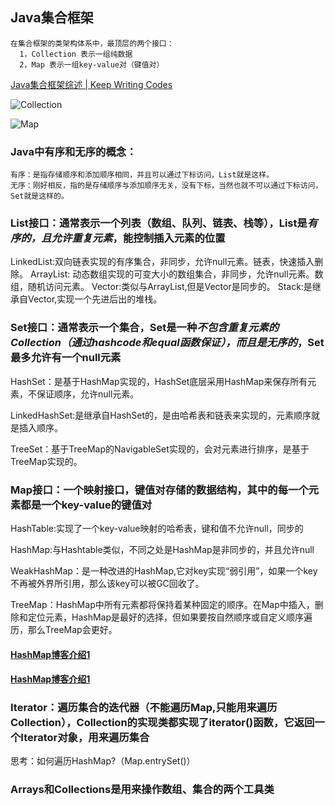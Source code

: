 ## Java集合框架
	在集合框架的类架构体系中，最顶层的两个接口：
	  1，Collection 表示一组纯数据
	  2，Map 表示一组key-value对（键值对）
[Java集合框架综述 \| Keep Writing Codes](http://liujiacai.net/blog/2015/09/01/java-collection-overview/)

![Collection](https://img.alicdn.com/imgextra/i4/581166664/TB21HYoeVXXXXaLXXXXXXXXXXXX_!!581166664.jpeg)

![Map](https://img.alicdn.com/imgextra/i4/581166664/TB2JzW7eVXXXXbRXpXXXXXXXXXX_!!581166664.jpg)

### Java中有序和无序的概念：
	有序：是指存储顺序和添加顺序相同，并且可以通过下标访问，List就是这样。
	无序：刚好相反，指的是存储顺序与添加顺序无关，没有下标，当然也就不可以通过下标访问，Set就是这样的。

### List接口：通常表示一个列表（数组、队列、链表、栈等），List是*有序的，且允许重复元素*，能控制插入元素的位置
  LinkedList:双向链表实现的有序集合，非同步，允许null元素。链表，快速插入删除。
  ArrayList: 动态数组实现的可变大小的数组集合，非同步，允许null元素。数组，随机访问元素。
  Vector:类似与ArrayList,但是Vector是同步的。
  Stack:是继承自Vector,实现一个先进后出的堆栈。

### Set接口：通常表示一个集合，Set是一种*不包含重复元素的Collection（通过hashcode和equal函数保证），而且是无序的*，Set最多允许有一个null元素

  HashSet：是基于HashMap实现的，HashSet底层采用HashMap来保存所有元素，不保证顺序，允许null元素。
  
  LinkedHashSet:是继承自HashSet的，是由哈希表和链表来实现的，元素顺序就是插入顺序。

  TreeSet：基于TreeMap的NavigableSet实现的，会对元素进行排序，是基于TreeMap实现的。



### Map接口：一个映射接口，键值对存储的数据结构，其中的每一个元素都是一个key-value的键值对

  HashTable:实现了一个key-value映射的哈希表，键和值不允许null，同步的
  
  HashMap:与Hashtable类似，不同之处是HashMap是非同步的，并且允许null

  WeakHashMap：是一种改进的HashMap,它对key实现“弱引用”，如果一个key不再被外界所引用，那么该key可以被GC回收了。

  TreeMap：HashMap中所有元素都将保持着某种固定的顺序。在Map中插入，删除和定位元素，HashMap是最好的选择，但如果要按自然顺序或自定义顺序遍历，那么TreeMap会更好。

#### [HashMap博客介绍1](http://www.cnblogs.com/chenssy/p/3521565.html)
#### [HashMap博客介绍1](http://yikun.github.io/2015/04/01/Java-HashMap%E5%B7%A5%E4%BD%9C%E5%8E%9F%E7%90%86%E5%8F%8A%E5%AE%9E%E7%8E%B0/)

### Iterator：遍历集合的迭代器（不能遍历Map,只能用来遍历Collection），Collection的实现类都实现了iterator()函数，它返回一个Iterator对象，用来遍历集合
思考：如何遍历HashMap?（Map.entrySet()）


### Arrays和Collections是用来操作数组、集合的两个工具类